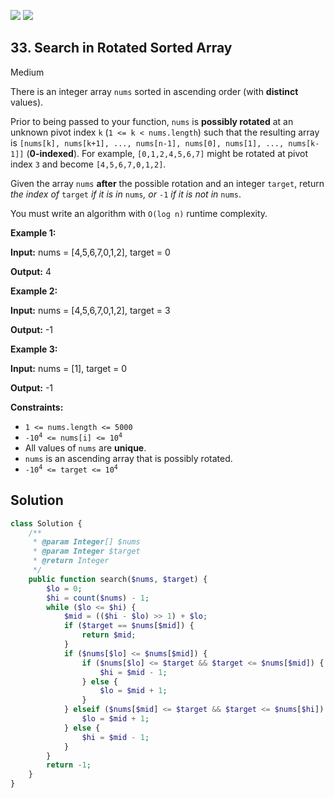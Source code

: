 [![](https://img.shields.io/github/stars/LeetCode-in-Php/LeetCode-in-Php?label=Stars&style=flat-square)](https://github.com/LeetCode-in-Php/LeetCode-in-Php)
[![](https://img.shields.io/github/forks/LeetCode-in-Php/LeetCode-in-Php?label=Fork%20me%20on%20GitHub%20&style=flat-square)](https://github.com/LeetCode-in-Php/LeetCode-in-Php/fork)

## 33\. Search in Rotated Sorted Array

Medium

There is an integer array `nums` sorted in ascending order (with **distinct** values).

Prior to being passed to your function, `nums` is **possibly rotated** at an unknown pivot index `k` (`1 <= k < nums.length`) such that the resulting array is `[nums[k], nums[k+1], ..., nums[n-1], nums[0], nums[1], ..., nums[k-1]]` (**0-indexed**). For example, `[0,1,2,4,5,6,7]` might be rotated at pivot index `3` and become `[4,5,6,7,0,1,2]`.

Given the array `nums` **after** the possible rotation and an integer `target`, return _the index of_ `target` _if it is in_ `nums`_, or_ `-1` _if it is not in_ `nums`.

You must write an algorithm with `O(log n)` runtime complexity.

**Example 1:**

**Input:** nums = [4,5,6,7,0,1,2], target = 0

**Output:** 4 

**Example 2:**

**Input:** nums = [4,5,6,7,0,1,2], target = 3

**Output:** -1 

**Example 3:**

**Input:** nums = [1], target = 0

**Output:** -1 

**Constraints:**

*   `1 <= nums.length <= 5000`
*   <code>-10<sup>4</sup> <= nums[i] <= 10<sup>4</sup></code>
*   All values of `nums` are **unique**.
*   `nums` is an ascending array that is possibly rotated.
*   <code>-10<sup>4</sup> <= target <= 10<sup>4</sup></code>

## Solution

```php
class Solution {
    /**
     * @param Integer[] $nums
     * @param Integer $target
     * @return Integer
     */
    public function search($nums, $target) {
        $lo = 0;
        $hi = count($nums) - 1;
        while ($lo <= $hi) {
            $mid = (($hi - $lo) >> 1) + $lo;
            if ($target == $nums[$mid]) {
                return $mid;
            }
            if ($nums[$lo] <= $nums[$mid]) {
                if ($nums[$lo] <= $target && $target <= $nums[$mid]) {
                    $hi = $mid - 1;
                } else {
                    $lo = $mid + 1;
                }
            } elseif ($nums[$mid] <= $target && $target <= $nums[$hi]) {
                $lo = $mid + 1;
            } else {
                $hi = $mid - 1;
            }
        }
        return -1;
    }
}
```